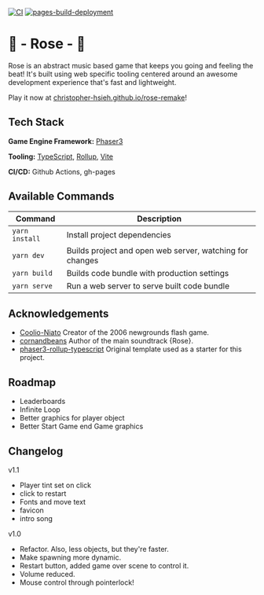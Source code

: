 [![CI](https://github.com/Christopher-Hsieh/blob-survivors/actions/workflows/main.yml/badge.svg)](https://github.com/Christopher-Hsieh/blob-survivors/actions/workflows/main.yml)
[![pages-build-deployment](https://github.com/Christopher-Hsieh/blob-survivors/actions/workflows/pages/pages-build-deployment/badge.svg)](https://github.com/Christopher-Hsieh/blob-survivors/actions/workflows/pages/pages-build-deployment) 


# 🌹 - Rose - 🌹
Rose is an abstract music based game that keeps you going and feeling the beat! It's built using web specific tooling centered around an awesome development experience that's fast and lightweight.

Play it now at [christopher-hsieh.github.io/rose-remake](https://christopher-hsieh.github.io/rose-remake/)!

## Tech Stack
**Game Engine Framework:** [Phaser3](https://github.com/photonstorm/phaser)

**Tooling:** [TypeScript](https://www.typescriptlang.org/), [Rollup](https://rollupjs.org), [Vite](https://vitejs.dev/)

**CI/CD:** Github Actions, gh-pages

## Available Commands

| Command | Description |
|---------|-------------|
| `yarn install` | Install project dependencies |
| `yarn dev` | Builds project and open web server, watching for changes |
| `yarn build` | Builds code bundle with production settings  |
| `yarn serve` | Run a web server to serve built code bundle |



## Acknowledgements

 - [Coolio-Niato](https://www.newgrounds.com/portal/view/383402) Creator of the 2006 newgrounds flash game.
 - [cornandbeans](https://www.newgrounds.com/audio/listen/65711) Author of the main soundtrack {Rose}.
 - [phaser3-rollup-typescript](https://github.com/Christopher-Hsieh/phaser3-rollup-typescript) Original template used as a starter for this project.

## Roadmap
- Leaderboards
- Infinite Loop
- Better graphics for player object
- Better Start Game end Game graphics

## Changelog
v1.1
- Player tint set on click
- click to restart
- Fonts and move text
- favicon
- intro song

v1.0
- Refactor. Also, less objects, but they're faster.
- Make spawning more dynamic.
- Restart button, added game over scene to control it.
- Volume reduced.
- Mouse control through pointerlock!